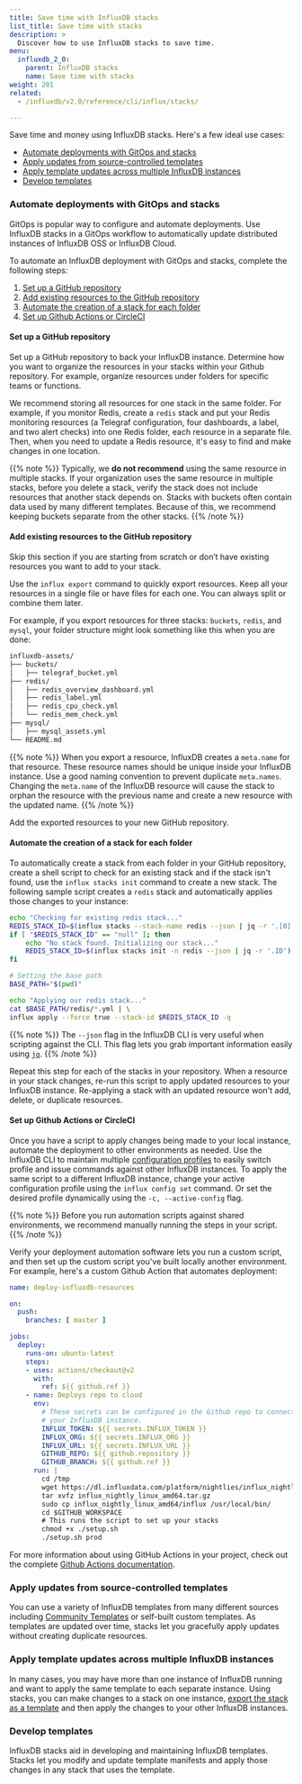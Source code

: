 ```yaml
---
title: Save time with InfluxDB stacks
list_title: Save time with stacks
description: >
  Discover how to use InfluxDB stacks to save time.
menu:
  influxdb_2_0:
    parent: InfluxDB stacks
    name: Save time with stacks
weight: 201
related:
  - /influxdb/v2.0/reference/cli/influx/stacks/

---
```


Save time and money using InfluxDB stacks. Here's a few ideal use cases:

- [Automate deployments with GitOps and stacks](#automate-deployments-with-gitops-and-stacks)
- [Apply updates from source-controlled templates](#apply-updates-from-source-controlled-templates)
- [Apply template updates across multiple InfluxDB instances](#apply-template-updates-across-multiple-influxdb-instances)
- [Develop templates](#develop-templates)

### Automate deployments with GitOps and stacks

GitOps is popular way to configure and automate deployments. Use InfluxDB stacks in a GitOps workflow
to automatically update distributed instances of InfluxDB OSS or InfluxDB Cloud.

To automate an InfluxDB deployment with GitOps and stacks, complete the following steps:

1. [Set up a GitHub repository](#set-up-a-github-repository)
2. [Add existing resources to the GitHub repository](#add-existing-resources-to-the-github-repository)
3. [Automate the creation of a stack for each folder](#automate-the-creation-of-a-stack-for-each-folder)
4. [Set up Github Actions or CircleCI](#set-up-github-actions-or-circleci)

#### Set up a GitHub repository

Set up a GitHub repository to back your InfluxDB instance. Determine how you want to organize the resources in your stacks within your Github repository. For example, organize resources under folders for specific teams or functions.

We recommend storing all resources for one stack in the same folder. For example, if you monitor Redis, create a `redis` stack and put your Redis monitoring resources (a Telegraf configuration, four dashboards, a label, and two alert checks) into one Redis folder, each resource in a separate file. Then, when you need to update a Redis resource, it's easy to find and make changes in one location.

  {{% note %}}
  Typically, we **do not recommend** using the same resource in multiple stacks. If your organization uses the same resource in multiple stacks, before you delete a stack, verify the stack does not include resources that another stack depends on. Stacks with buckets often contain data used by many different templates. Because of this, we recommend keeping buckets separate from the other stacks.
  {{% /note %}}

#### Add existing resources to the GitHub repository

Skip this section if you are starting from scratch or don’t have existing resources you want to add to your stack. 

Use the `influx export` command to quickly export resources. Keep all your resources in a single file or have files for each one. You can always split or combine them later.

For example, if you export resources for three stacks: `buckets`, `redis`, and `mysql`, your folder structure might look something like this when you are done:

  ```sh
  influxdb-assets/
  ├── buckets/
  │   ├── telegraf_bucket.yml
  ├── redis/
  │   ├── redis_overview_dashboard.yml
  │   ├── redis_label.yml
  │   ├── redis_cpu_check.yml
  │   └── redis_mem_check.yml
  ├── mysql/
  │   ├── mysql_assets.yml
  └── README.md

  ```
  {{% note %}}
  When you export a resource, InfluxDB creates a `meta.name` for that resource. These resource names should be unique inside your InfluxDB instance. Use a good naming convention to prevent duplicate `meta.names`. Changing the `meta.name` of the InfluxDB resource will cause the stack to orphan the resource with the previous name and create a new resource with the updated name.
  {{% /note %}}

Add the exported resources to your new GitHub repository.

#### Automate the creation of a stack for each folder

To automatically create a stack from each folder in your GitHub repository, create a shell script to check for an existing stack and if the stack isn't found, use the `influx stacks init` command to create a new stack. The following sample script creates a `redis` stack and automatically applies those changes to your instance:

```sh
echo "Checking for existing redis stack..."
REDIS_STACK_ID=$(influx stacks --stack-name redis --json | jq -r '.[0].ID')
if [ "$REDIS_STACK_ID" == "null" ]; then
    echo "No stack found. Initializing our stack..."
    REDIS_STACK_ID=$(influx stacks init -n redis --json | jq -r '.ID')
fi

# Setting the base path
BASE_PATH="$(pwd)"

echo "Applying our redis stack..."
cat $BASE_PATH/redis/*.yml | \
influx apply --force true --stack-id $REDIS_STACK_ID -q
```

  {{% note %}}
  The `--json` flag in the InfluxDB CLI is very useful when scripting against the CLI. This flag lets you grab important information easily using [`jq`](https://stedolan.github.io/jq/manual/v1.6/).
  {{% /note %}}

Repeat this step for each of the stacks in your repository. When a resource in your stack changes, re-run this script to apply updated resources to your InfluxDB instance. Re-applying a stack with an updated resource won't add, delete, or duplicate resources.

#### Set up Github Actions or CircleCI

Once you have a script to apply changes being made to your local instance, automate the deployment to other environments as needed. Use the InfluxDB CLI to maintain multiple [configuration profiles]() to easily switch profile and issue commands against other InfluxDB instances. To apply the same script to a different InfluxDB instance, change your active configuration profile using the `influx config set` command. Or set the desired profile dynamically using the `-c, --active-config` flag.

  {{% note %}}
  Before you run automation scripts against shared environments, we recommend manually running the steps in your script.
  {{% /note %}}

Verify your deployment automation software lets you run a custom script, and then set up the custom script you've built locally another environment. For example, here's a custom Github Action that automates deployment:

```yml
name: deploy-influxdb-resources

on:
  push:
    branches: [ master ]

jobs:
  deploy:
    runs-on: ubuntu-latest
    steps:
    - uses: actions/checkout@v2
      with:
        ref: ${{ github.ref }}
    - name: Deploys repo to cloud
      env:
        # These secrets can be configured in the Github repo to connect to 
        # your InfluxDB instance.
        INFLUX_TOKEN: ${{ secrets.INFLUX_TOKEN }}
        INFLUX_ORG: ${{ secrets.INFLUX_ORG }}
        INFLUX_URL: ${{ secrets.INFLUX_URL }}
        GITHUB_REPO: ${{ github.repository }}
        GITHUB_BRANCH: ${{ github.ref }}  
      run: |
        cd /tmp
        wget https://dl.influxdata.com/platform/nightlies/influx_nightly_linux_amd64.tar.gz
        tar xvfz influx_nightly_linux_amd64.tar.gz
        sudo cp influx_nightly_linux_amd64/influx /usr/local/bin/
        cd $GITHUB_WORKSPACE
        # This runs the script to set up your stacks
        chmod +x ./setup.sh
        ./setup.sh prod
```

For more information about using GitHub Actions in your project, check out the complete [Github Actions documentation](https://github.com/features/actions).

### Apply updates from source-controlled templates

You can use a variety of InfluxDB templates from many different sources including
[Community Templates](https://github.com/influxdata/community-templates/) or
self-built custom templates.
As templates are updated over time, stacks let you gracefully
apply updates without creating duplicate resources.

### Apply template updates across multiple InfluxDB instances

In many cases, you may have more than one instance of InfluxDB running and want to apply
the same template to each separate instance.
Using stacks, you can make changes to a stack on one instance,
[export the stack as a template](/influxdb/v2.0/influxdb-templates/create/#export-a-stack)
and then apply the changes to your other InfluxDB instances.

### Develop templates

InfluxDB stacks aid in developing and maintaining InfluxDB templates.
Stacks let you modify and update template manifests and apply those changes in
any stack that uses the template.
